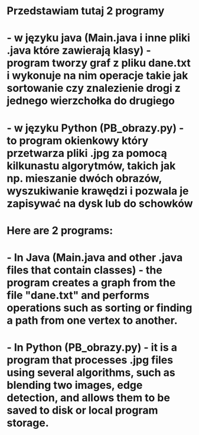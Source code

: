 # Przedstawiam tutaj 2 programy 
# - w języku java (Main.java i inne pliki .java które zawierają klasy) - program tworzy graf z pliku dane.txt i wykonuje na nim operacje takie jak sortowanie czy znalezienie drogi z jednego wierzchołka do drugiego

# - w języku Python (PB_obrazy.py) - to program okienkowy który przetwarza pliki .jpg za pomocą kilkunastu algorytmów, takich jak np. mieszanie dwóch obrazów, wyszukiwanie krawędzi i pozwala je zapisywać na dysk lub do schowków

# Here are 2 programs:

# - In Java (Main.java and other .java files that contain classes) - the program creates a graph from the file "dane.txt" and performs operations such as sorting or finding a path from one vertex to another.
# - In Python (PB_obrazy.py) - it is a program that processes .jpg files using several algorithms, such as blending two images, edge detection, and allows them to be saved to disk or local program storage.
